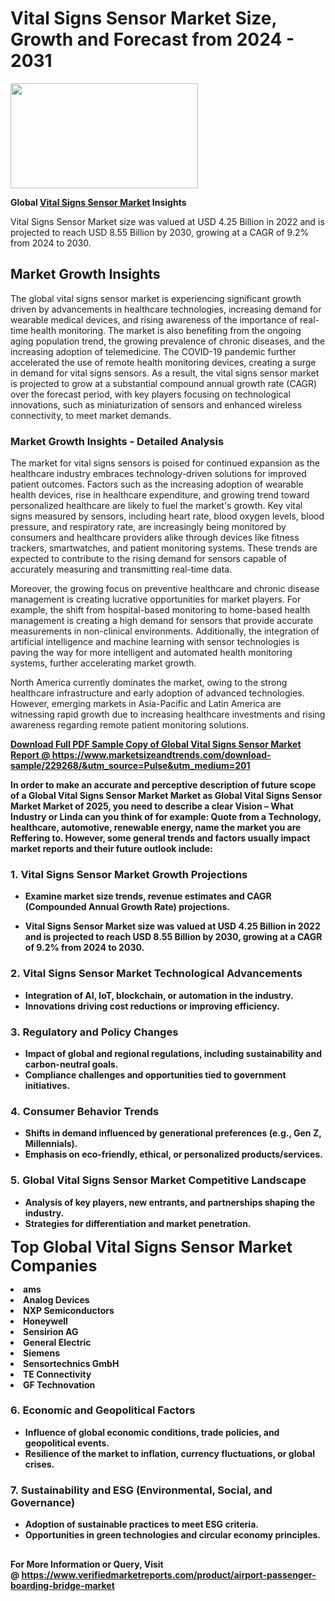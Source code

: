 <H1>Vital Signs Sensor Market Size, Growth and Forecast from 2024 - 2031</H1><img class="aligncenter size-medium wp-image-584254" src="https://thirdeyenews.in/wp-content/uploads/2024/09/Global-Market-Research-300x168.jpeg" alt="" width="300" height="168" /><p><strong>Global&nbsp;<a href="https://www.marketsizeandtrends.com/download-sample/229268/&amp;utm_source=Pulse&amp;utm_medium=201">Vital Signs Sensor Market</a> Insights</strong></p><p>Vital Signs Sensor Market size was valued at USD 4.25 Billion in 2022 and is projected to reach USD 8.55 Billion by 2030, growing at a CAGR of 9.2% from 2024 to 2030.</p><p><h2>Market Growth Insights</h2> <p>The global vital signs sensor market is experiencing significant growth driven by advancements in healthcare technologies, increasing demand for wearable medical devices, and rising awareness of the importance of real-time health monitoring. The market is also benefiting from the ongoing aging population trend, the growing prevalence of chronic diseases, and the increasing adoption of telemedicine. The COVID-19 pandemic further accelerated the use of remote health monitoring devices, creating a surge in demand for vital signs sensors. As a result, the vital signs sensor market is projected to grow at a substantial compound annual growth rate (CAGR) over the forecast period, with key players focusing on technological innovations, such as miniaturization of sensors and enhanced wireless connectivity, to meet market demands.</p> <p><strong><a href="sample_download_link_here"></a></strong></p> <h3>Market Growth Insights - Detailed Analysis</h3> <p>The market for vital signs sensors is poised for continued expansion as the healthcare industry embraces technology-driven solutions for improved patient outcomes. Factors such as the increasing adoption of wearable health devices, rise in healthcare expenditure, and growing trend toward personalized healthcare are likely to fuel the market's growth. Key vital signs measured by sensors, including heart rate, blood oxygen levels, blood pressure, and respiratory rate, are increasingly being monitored by consumers and healthcare providers alike through devices like fitness trackers, smartwatches, and patient monitoring systems. These trends are expected to contribute to the rising demand for sensors capable of accurately measuring and transmitting real-time data.</p> <p>Moreover, the growing focus on preventive healthcare and chronic disease management is creating lucrative opportunities for market players. For example, the shift from hospital-based monitoring to home-based health management is creating a high demand for sensors that provide accurate measurements in non-clinical environments. Additionally, the integration of artificial intelligence and machine learning with sensor technologies is paving the way for more intelligent and automated health monitoring systems, further accelerating market growth.</p> <p>North America currently dominates the market, owing to the strong healthcare infrastructure and early adoption of advanced technologies. However, emerging markets in Asia-Pacific and Latin America are witnessing rapid growth due to increasing healthcare investments and rising awareness regarding remote patient monitoring solutions.</p> <p><strong><a href="get_more_info_link_here"></p><p><span class=""><strong>Download Full PDF Sample Copy of Global Vital Signs Sensor Market Report</strong> @ <a href="https://www.marketsizeandtrends.com/download-sample/229268/&amp;utm_source=Pulse&amp;utm_medium=201" target="_blank">https://www.marketsizeandtrends.com/download-sample/229268/&amp;utm_source=Pulse&amp;utm_medium=201</a></span></p><p>In order to make an accurate and perceptive description of future scope of a Global&nbsp;Vital Signs Sensor Market Market as Global&nbsp;Vital Signs Sensor Market Market of 2025, you need to describe a clear Vision &ndash; What Industry or Linda can you think of for example: Quote from a Technology, healthcare, automotive, renewable energy, name the market you are Reffering to. However, some general trends and factors usually impact market reports and their future outlook include:</p><h3>1.&nbsp;<strong>Vital Signs Sensor Market Growth Projections</strong></h3><ul><li>Examine market size trends, revenue estimates and CAGR (Compounded Annual Growth Rate) projections.</li><li><p>Vital Signs Sensor Market size was valued at USD 4.25 Billion in 2022 and is projected to reach USD 8.55 Billion by 2030, growing at a CAGR of 9.2% from 2024 to 2030.</p></li></ul><h3>2.&nbsp;<strong>Vital Signs Sensor Market Technological Advancements</strong></h3><ul><li>Integration of AI, IoT, blockchain, or automation in the industry.</li><li>Innovations driving cost reductions or improving efficiency.</li></ul><h3>3.&nbsp;<strong>Regulatory and Policy Changes</strong></h3><ul><li>Impact of global and regional regulations, including sustainability and carbon-neutral goals.</li><li>Compliance challenges and opportunities tied to government initiatives.</li></ul><h3>4.&nbsp;<strong>Consumer Behavior Trends</strong></h3><ul><li>Shifts in demand influenced by generational preferences (e.g., Gen Z, Millennials).</li><li>Emphasis on eco-friendly, ethical, or personalized products/services.</li></ul><h3>5.&nbsp;<strong>Global Vital Signs Sensor Market Competitive Landscape</strong></h3><ul><li>Analysis of key players, new entrants, and partnerships shaping the industry.</li><li>Strategies for differentiation and market penetration.</li></ul><p data-pm-slice="1 1 []"><span style="color: inherit; font-family: inherit; font-size: 25px;">Top Global Vital Signs Sensor Market Companies</span></p><div class="" data-test-id=""><p><li>ams</li><li> Analog Devices</li><li> NXP Semiconductors</li><li> Honeywell</li><li> Sensirion AG</li><li> General Electric</li><li> Siemens</li><li> Sensortechnics GmbH</li><li> TE Connectivity</li><li> GF Technovation</li></p></div><h3>6.&nbsp;<strong>Economic and Geopolitical Factors</strong></h3><ul><li>Influence of global economic conditions, trade policies, and geopolitical events.</li><li>Resilience of the market to inflation, currency fluctuations, or global crises.</li></ul><h3>7.&nbsp;<strong>Sustainability and ESG (Environmental, Social, and Governance)</strong></h3><ul><li>Adoption of sustainable practices to meet ESG criteria.</li><li>Opportunities in green technologies and circular economy principles.</li></ul><h2><strong style="font-size: 14px;">For More Information or Query, Visit @&nbsp;</strong><a style="background-color: #ffffff; font-size: 14px;" href="https://www.marketsizeandtrends.com/report/vital-signs-sensor-market/" target="_blank">https://www.verifiedmarketreports.com/product/airport-passenger-boarding-bridge-market</a></h2>
